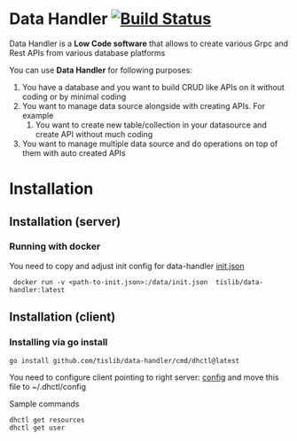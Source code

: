 Data Handler [![Build Status](https://app.travis-ci.com/tislib/data-handler.svg?branch=master)](https://app.travis-ci.com/tislib/data-handler)
======================

Data Handler is a **Low Code software** that allows to create various Grpc and Rest APIs from various database platforms

You can use **Data Handler** for following purposes:
1. You have a database and you want to build CRUD like APIs on it without coding or by minimal coding
2. You want to manage data source alongside with creating APIs. For example
   1. You want to create new table/collection in your datasource and create API without much coding
3. You want to manage multiple data source and do operations on top of them with auto created APIs

# Installation
## Installation (server)
### Running with docker
You need to copy and adjust init config for data-handler
[init.json](data/init.example.json)

```
 docker run -v <path-to-init.json>:/data/init.json  tislib/data-handler:latest
```

## Installation (client)
### Installing via go install

```
go install github.com/tislib/data-handler/cmd/dhctl@latest
```

You need to configure client pointing to right server:
[config](data/dhctl.example.config) and move this file to ~/.dhctl/config

Sample commands
```
dhctl get resources
dhctl get user
```